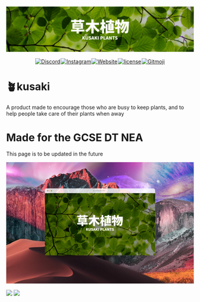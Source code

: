 ![Kusaki](kusaki.svg)
<div align="center"><a href="https://discord.gg/2pRWH3dY6K"><img src="https://img.shields.io/discord/887016895017013268?color=7289DA&logo=discord&logoColor=white&style=for-the-badge&labelColor=697EC4&label=%20" alt="Discord"></a> <a href="https://www.instagram.com/kusaki_plants/"><img src="https://img.shields.io/badge/kusaki_plants-ffffff?color=EA6A82&logo=instagram&logoColor=white&style=for-the-badge&labelColor=E4405F&label=%20" alt="Instagram"></a> <a href="https://kusaki.alexmiao.com"><img src="https://img.shields.io/website?labelColor=52A646&down_color=%23EC6B76&down_message=offline&label=kusaki.alexmiao.com&style=for-the-badge&up_color=%2371BC68&up_message=online&url=https%3A%2F%2Fkusaki.alexmiao.com" alt="Website"></a> <a href="https://github.com/chubby1523/kusaki/blob/main/LICENSE"><img src="https://img.shields.io/github/license/chubby1523/kusaki?labelColor=DD5409&style=for-the-badge" alt="license"></a> <a href="https://gitmoji.dev"><img src="https://img.shields.io/badge/gitmoji-%20😜%20😍-FFDD67.svg?style=for-the-badge&labelColor=FFC807" alt="Gitmoji"></a></div>


# 🪴kusaki
A product made to encourage those who are busy to keep plants, and to help people take care of their plants when away
# Made for the GCSE DT NEA
This page is to be updated in the future

![Kusaki](website1.png)

<a href="https://github.com/chubby1523/kusaki"><img src="https://img.shields.io/tokei/lines/github/chubby1523/kusaki?labelColor=45A78A&color=56C2A2&label=lines%20of%20code&style=for-the-badge" /></a>
<a href="https://github.com/chubby1523/kusaki"><img src="https://api.visitorbadge.io/api/visitors?path=https%3A%2F%2Fgithub.com%2Fchubby1523%2Fkusaki&labelColor=%2345a78a&countColor=%2356c2a2" /></a>

